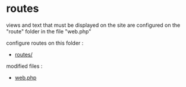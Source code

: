# routes

views and text that must be displayed on the site are configured
on the "route" folder in the file "web.php"

configure routes on this folder :
  - [routes/](https://github.com/Geoffrey-Carpentier/1st_laravel_project/tree/main/routes)

modified files :
  - [web.php](https://github.com/Geoffrey-Carpentier/1st_laravel_project/blob/eac860e03be4ef09c3653b2e9e068202037140c2/routes/web.php)
